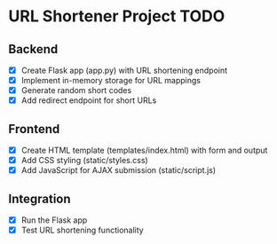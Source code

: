 # URL Shortener Project TODO

## Backend
- [x] Create Flask app (app.py) with URL shortening endpoint
- [x] Implement in-memory storage for URL mappings
- [x] Generate random short codes
- [x] Add redirect endpoint for short URLs

## Frontend
- [x] Create HTML template (templates/index.html) with form and output
- [x] Add CSS styling (static/styles.css)
- [x] Add JavaScript for AJAX submission (static/script.js)

## Integration
- [x] Run the Flask app
- [x] Test URL shortening functionality
